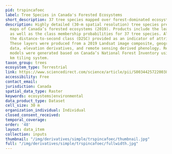 ```yaml
---
pid: trspincafoec
label: Tree Species in Canada's Forested Ecosystems
short_description: 37 tree species mapped over forest-dominated ecosystems of Canada.
description: Highly detailed (30-m spatial resolution) tree species presence and distribution
  maps of Canada’s forested ecosystems (2019). Products include the leading tree species
  as well as the class membership probabilities for 37 tree species. Also shared is
  the distance-to-second class (D2SC) provided as an indicator of attribution confidence.
  These layers were produced from a 2019 Landsat image composite, geographic and climate
  data, elevation derivatives, and remote sensing derived phenology. Regional classification
  models were generated based on Canada’s National Forest Inventory using a 150x150
  km tiling system.
taxon_group: trees
ecosystem_type: Terrestrial
link: https://www.sciencedirect.com/science/article/pii/S0034425722003820
accessibility: Free
contact_email: 
jurisdiction: Canada
spatial_data_type: Raster
keywords: ecosystems|environmental
data_product_type: Dataset
cell_size: 30 m
organization_individual: Individual
closed_consent_received: 
temporal_coverage: 
order: '48'
layout: data_item
collection: inputs
thumbnail: "/img/derivatives/simple/trspincafoec/thumbnail.jpg"
full: "/img/derivatives/simple/trspincafoec/fullwidth.jpg"
---
```

